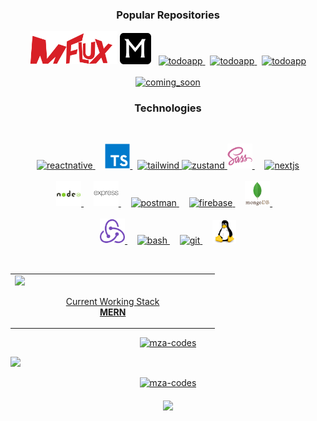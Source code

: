 
<h3 align="center">Popular Repositories</h3>

<p align="center">
<a href="https://mflux.netlify.app/" target="_blank" rel="noreferrer"
  ><img src="https://github.com/mza-codes/mzaFlux/blob/a65bee3602d25a6f41957f7cf1f60e7784798821/src/Components/NavBar/mflux-red.png" width="140" alt="_logo" border="0"></a>
 <a href="https://github.com/mza-codes/minimal-react" target="_blank" rel="noreferrer"
    ><img src="https://github.com/mza-codes/minimal-react/blob/62fd10162f49d62abf1aa6b4ec1d5fadbab4a38f/public/logo.png" width="50" alt="react_tailwind" border="0"></a> 
 &nbsp;
 <a href="https://mza-codes.github.io/TodoApp-mza/" target="_blank" rel="noreferrer">
   <img src="https://play-lh.googleusercontent.com/HUuQc4Zpl6x7fUyX-jFMmcuUbW77REw4UKl5rfhHfP4VY6ctBU1w1I_RZWsXaojFgIo" width="50" alt="todoapp" border="0">
 </a>
 &nbsp;
 <a href="https://macrobay.netlify.app/" target="_blank" rel="noreferrer">
   <img src="https://www.qololo.com/static/brand/logo_single.svg" width="50" alt="todoapp" border="0">
 </a>
  &nbsp;
 <a href="https://mza-codes.github.io/" target="_blank" rel="noreferrer">
   <img src="https://static.thenounproject.com/png/62495-200.png" width="50" alt="todoapp" border="0">
 </a>
 <br/>
 <br/>
   <a href="#">
    <img src="https://img.freepik.com/free-vector/red-stamp-white-background_1035-4808.jpg?w=360" width="70" alt="coming_soon" border="0">
</a>
</p>
<h3 align="center">Technologies</h3><br/>
<p align="center">
    <a href="https://reactjs.org/" target="_blank" rel="noreferrer"> <img src="https://reactnative.dev/img/header_logo.svg" alt="reactnative" width="40" height="40"/> </a> &nbsp; &nbsp;
    <a href="https://www.typescriptlang.org/" target="_blank" rel="noreferrer"> <img src="https://raw.githubusercontent.com/devicons/devicon/master/icons/typescript/typescript-original.svg" alt="typescript" width="40" height="40"/> </a> &nbsp;
    <a href="https://tailwindcss.com/" target="_blank" rel="noreferrer"> <img src="https://www.vectorlogo.zone/logos/tailwindcss/tailwindcss-icon.svg" alt="tailwind" width="40" height="40"/> </a>
     <a href="https://github.com/pmndrs/zustand" target="_blank" rel="noreferrer"> <img src="https://repository-images.githubusercontent.com/180328715/fca49300-e7f1-11ea-9f51-cfd949b31560" alt="zustand" width="80" height="40"/> </a>
    <a href="https://sass-lang.com" target="_blank" rel="noreferrer"> <img src="https://raw.githubusercontent.com/devicons/devicon/master/icons/sass/sass-original.svg" alt="sass" width="40" height="40"/> </a> &nbsp; &nbsp;
    <a href="https://nextjs.org/" target="_blank" rel="noreferrer"> <img src="https://cdn.worldvectorlogo.com/logos/nextjs-2.svg" alt="nextjs" width="40" height="40"/> </a>
    <br />
    <br />
    <a href="https://nodejs.org" target="_blank" rel="noreferrer"> <img src="https://raw.githubusercontent.com/devicons/devicon/master/icons/nodejs/nodejs-original-wordmark.svg" alt="nodejs" width="40" height="40"/> </a> &nbsp; &nbsp;
    <a href="https://expressjs.com" target="_blank" rel="noreferrer"> <img src="https://raw.githubusercontent.com/devicons/devicon/master/icons/express/express-original-wordmark.svg" alt="express" width="40" height="40"/> </a> &nbsp; &nbsp;
    <a href="https://postman.com" target="_blank" rel="noreferrer"> <img src="https://www.vectorlogo.zone/logos/getpostman/getpostman-icon.svg" alt="postman" width="40" height="40"/> </a> &nbsp; &nbsp;
    <a href="https://firebase.google.com/" target="_blank" rel="noreferrer"> <img src="https://www.vectorlogo.zone/logos/firebase/firebase-icon.svg" alt="firebase" width="40" height="40"/> </a> &nbsp; &nbsp;
    <a href="https://www.mongodb.com/" target="_blank" rel="noreferrer"> <img src="https://raw.githubusercontent.com/devicons/devicon/master/icons/mongodb/mongodb-original-wordmark.svg" alt="mongodb" width="40" height="40"/> </a> &nbsp; &nbsp;
    <br />
    <br />
  <a href="https://redux.js.org" target="_blank" rel="noreferrer"> <img src="https://raw.githubusercontent.com/devicons/devicon/master/icons/redux/redux-original.svg" alt="redux" width="40" height="40"/> </a> &nbsp; &nbsp;
  <a href="https://www.gnu.org/software/bash/" target="_blank" rel="noreferrer"> <img src="https://www.vectorlogo.zone/logos/gnu_bash/gnu_bash-icon.svg" alt="bash" width="40" height="40"/> </a> &nbsp; &nbsp;
    <a href="https://git-scm.com/" target="_blank" rel="noreferrer"> <img src="https://www.vectorlogo.zone/logos/git-scm/git-scm-icon.svg" alt="git" width="40" height="40"/> </a> &nbsp; &nbsp;
    <a href="https://www.linux.org/" target="_blank" rel="noreferrer"> <img src="https://raw.githubusercontent.com/devicons/devicon/master/icons/linux/linux-original.svg" alt="linux" width="38" height="38"/> </a> 
</p>

<br>

<table align="center">
  <tr width="100%">
     <td valign="center" width="50%" ><a href="#">
      <img width="250px" src="https://pxmatrix.com/wp-content/uploads/2021/09/mernstack-dev.png"/> <br /> <p align="center"> Current Working Stack <br /><b>MERN</b></td> 
    <!-- <td valign="center" width="50%" ><a href="#">
    <img width="250px" src="https://png.pngtree.com/png-vector/20220527/ourmid/pngtree-system-administrator-data-hardware-server-png-image_4755206.png"/> <br /> <p align="center"> Previous Role <br />
    <b>System Administrator </b>
</td> -->
  </tr>
</table>

<p align="center"> <a href="#"> 
  <img src="https://github-readme-stats.vercel.app/api?username=mza-codes&show_icons=true&theme=great-gatsby&custom_title=server@dev-mza:~$%20git%20status" alt="mza-codes" /> </a>
</p>

<a href="#" align="center" > <img src="https://github-readme-activity-graph.cyclic.app/graph?username=mza-codes&theme=react-dark" /> </a>
<p align="center">
<a href="#" > 
  <img src="https://github-readme-streak-stats.herokuapp.com/?user=mza-codes&theme=dark&show_icons=true" alt="mza-codes" /> </a>
    <br />
  <br />
<a href="#" align="center">
  <img align="center" src="https://github-readme-stats.vercel.app/api/top-langs/?username=mza-codes&theme=dark&include_all_commits=flase&count_private=true&layout=compact" />
</a>
   
  <!-- <a href="#">
green github card
<img src="https://github-readme-stats.vercel.app/api?username=mza-codes&show_icons=true&theme=blue-green&count_private=true&border_color=A0E4CB&text_color=CFF5E7&icon_color=CFF5E7&title_color=03c04a&custom_title=server@dev-mza:~$%20git%20status&bg_color=111" alt="mza-codes" />

  <img align="center" src="https://github-readme-stats.vercel.app/api/top-langs/?username=mza-codes&theme=blue-green&hide=html,css&title_color=03c04a&text_color=CFF5E7&icon_color=CFF5E7&border_color=A0E4CB" />
  </a> -->
</p>

<!-- 
![My GitHub Stats](https://github-readme-stats.vercel.app/api?username=mza-codes&show_icons=true&theme=blue-green&count_private=true&border_color=001F1E&text_color=fc5662&icon_color=fc5662&title_color=fc000d&custom_title=GitHub%20Status) -->

<!-- 
![My GitHub Stats](https://github-readme-stats.vercel.app/api?username=mza-codes&show_icons=true&theme=blue-green&count_private=true&include_all_commits=true&border_color=001F1E&text_color=09d672&icon_color=00C2C2&title_color=00F1E9&custom_title=My%20Stats) -->
